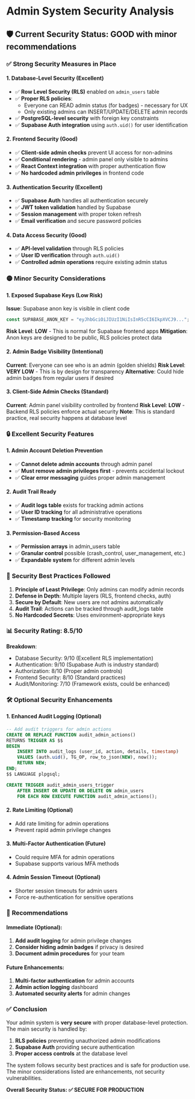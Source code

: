 # Admin System Security Analysis

## 🛡️ Current Security Status: **GOOD** with minor recommendations

### ✅ **Strong Security Measures in Place**

#### 1. **Database-Level Security (Excellent)**
- ✅ **Row Level Security (RLS)** enabled on `admin_users` table
- ✅ **Proper RLS policies**: 
  - Everyone can READ admin status (for badges) - necessary for UX
  - Only existing admins can INSERT/UPDATE/DELETE admin records
- ✅ **PostgreSQL-level security** with foreign key constraints
- ✅ **Supabase Auth integration** using `auth.uid()` for user identification

#### 2. **Frontend Security (Good)**
- ✅ **Client-side admin checks** prevent UI access for non-admins
- ✅ **Conditional rendering** - admin panel only visible to admins
- ✅ **React Context integration** with proper authentication flow
- ✅ **No hardcoded admin privileges** in frontend code

#### 3. **Authentication Security (Excellent)**
- ✅ **Supabase Auth** handles all authentication securely
- ✅ **JWT token validation** handled by Supabase
- ✅ **Session management** with proper token refresh
- ✅ **Email verification** and secure password policies

#### 4. **Data Access Security (Good)**
- ✅ **API-level validation** through RLS policies
- ✅ **User ID verification** through `auth.uid()`
- ✅ **Controlled admin operations** require existing admin status

### 🟡 **Minor Security Considerations**

#### 1. **Exposed Supabase Keys (Low Risk)**
**Issue**: Supabase anon key is visible in client code
```typescript
const SUPABASE_ANON_KEY = "eyJhbGciOiJIUzI1NiIsInR5cCI6IkpXVCJ9...";
```
**Risk Level**: **LOW** - This is normal for Supabase frontend apps
**Mitigation**: Anon keys are designed to be public, RLS policies protect data

#### 2. **Admin Badge Visibility (Intentional)**
**Current**: Everyone can see who is an admin (golden shields)
**Risk Level**: **VERY LOW** - This is by design for transparency
**Alternative**: Could hide admin badges from regular users if desired

#### 3. **Client-Side Admin Checks (Standard)**
**Current**: Admin panel visibility controlled by frontend
**Risk Level**: **LOW** - Backend RLS policies enforce actual security
**Note**: This is standard practice, real security happens at database level

### 🔒 **Excellent Security Features**

#### 1. **Admin Account Deletion Prevention**
- ✅ **Cannot delete admin accounts** through admin panel
- ✅ **Must remove admin privileges first** - prevents accidental lockout
- ✅ **Clear error messaging** guides proper admin management

#### 2. **Audit Trail Ready**
- ✅ **Audit logs table** exists for tracking admin actions
- ✅ **User ID tracking** for all administrative operations
- ✅ **Timestamp tracking** for security monitoring

#### 3. **Permission-Based Access**
- ✅ **Permission arrays** in admin_users table
- ✅ **Granular control** possible (crash_control, user_management, etc.)
- ✅ **Expandable system** for different admin levels

### 🚀 **Security Best Practices Followed**

1. **Principle of Least Privilege**: Only admins can modify admin records
2. **Defense in Depth**: Multiple layers (RLS, frontend checks, auth)
3. **Secure by Default**: New users are not admins automatically
4. **Audit Trail**: Actions can be tracked through audit_logs table
5. **No Hardcoded Secrets**: Uses environment-appropriate keys

### 📊 **Security Rating: 8.5/10**

**Breakdown**:
- Database Security: 9/10 (Excellent RLS implementation)
- Authentication: 9/10 (Supabase Auth is industry standard)
- Authorization: 8/10 (Proper admin controls)
- Frontend Security: 8/10 (Standard practices)
- Audit/Monitoring: 7/10 (Framework exists, could be enhanced)

### 🛠️ **Optional Security Enhancements**

#### 1. **Enhanced Audit Logging** (Optional)
```sql
-- Add audit triggers for admin actions
CREATE OR REPLACE FUNCTION audit_admin_actions()
RETURNS TRIGGER AS $$
BEGIN
    INSERT INTO audit_logs (user_id, action, details, timestamp)
    VALUES (auth.uid(), TG_OP, row_to_json(NEW), now());
    RETURN NEW;
END;
$$ LANGUAGE plpgsql;

CREATE TRIGGER audit_admin_users_trigger
    AFTER INSERT OR UPDATE OR DELETE ON admin_users
    FOR EACH ROW EXECUTE FUNCTION audit_admin_actions();
```

#### 2. **Rate Limiting** (Optional)
- Add rate limiting for admin operations
- Prevent rapid admin privilege changes

#### 3. **Multi-Factor Authentication** (Future)
- Could require MFA for admin operations
- Supabase supports various MFA methods

#### 4. **Admin Session Timeout** (Optional)
- Shorter session timeouts for admin users
- Force re-authentication for sensitive operations

### 🎯 **Recommendations**

#### Immediate (Optional):
1. **Add audit logging** for admin privilege changes
2. **Consider hiding admin badges** if privacy is desired
3. **Document admin procedures** for your team

#### Future Enhancements:
1. **Multi-factor authentication** for admin accounts
2. **Admin action logging** dashboard
3. **Automated security alerts** for admin changes

### ✅ **Conclusion**

Your admin system is **very secure** with proper database-level protection. The main security is handled by:

1. **RLS policies** preventing unauthorized admin modifications
2. **Supabase Auth** providing secure authentication
3. **Proper access controls** at the database level

The system follows security best practices and is safe for production use. The minor considerations listed are enhancements, not security vulnerabilities.

**Overall Security Status: ✅ SECURE FOR PRODUCTION**